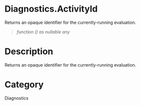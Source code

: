 # Diagnostics.ActivityId
Returns an opaque identifier for the currently-running evaluation.
> _function () as nullable any_

# Description 
Returns an opaque identifier for the currently-running evaluation.
# Category 
Diagnostics
